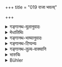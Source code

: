 +++
title = "019 राजा भवत्य्"

+++

<details><summary>गङ्गानथ-मूलानुवादः</summary>

Where, however, the person deserving of censure is actually censured, there the king becomes sinless, the members of the court become freed, and the sin falls upon the perpetrator.—(19)
</details>

<details><summary>मेधातिथिः</summary>

एष एवार्थो विपर्ययेणोच्यते । यत्र दोषवान् दोषं गोपयितुं न लभते प्रकटीक्रियते तदीयो दोषः, तत्र सर्वं साधु संपद्यत इति । "यत्र धर्मः" (म्ध् ८.१४) इत्य् अत आरभ्य मिथ्यादर्शनोपेक्षणप्रतिषेधार्थं निन्दाप्रशंसाभ्यां शुभाशुभफलदर्शनार्था अर्थवादाः ॥ ८.१९ ॥
</details>

<details><summary>गङ्गानथ-भाष्यानुवादः</summary>

The same idea is stated conversely.

Where the guilty person is not able to hide his guilt, and his guilt is duly exposed, then everything turns out to be right.

From verse 14 onwards we have a set of supplementary exaggerations, containing praises and condemnations indicating the good and bad results,—put forward for the purpose of forbidding the actual committing of injustice, as also the conniving at it (being committed by others).
</details>

<details><summary>गङ्गानथ-टिप्पन्यः</summary>

This verse is quoted in *Aparārka* (p. 604);—in *Parāśaramādhava*
(Vyavahāra, p. 26), to the effect that the king becomes absolved from
all sin if he shows complete impartiality;—in *Smṛtitattva* (II, p. 200)
which adds the following notes:—‘*Kartāram*’ means the ‘speaker’, the
perjuror,—the term ‘*rājā*’ here stands for the Judge, —‘*anenāḥ*’ means
‘free from sin’;—in *Smṛticandrikā* (Vyavahāra, p. 48);—and in
*Vīramitrodaya* (Vyavahāra, 5a).
</details>

<details><summary>गङ्गानथ-तुल्य-वाक्यानि</summary>

*Nārada* (3.13).—‘The King is freed from responsibility, the members of
the Court obtain their absolution, and the guilt rests on the
offender,—when the guilty person is punished.’

*Bodhāyana* (1.19.8).—‘When he who deserves condemnation is condemned,
the King is guiltless and the judges free from blame; the guilt falls on
the offender alone.’

*Hārita*( Vyavahāratattva).—(Same as Manu.)
</details>

<details><summary>भारुचिः</summary>

एवं सम्यग्व्यवहारदर्शने,सर्वम् इदं साधु संपद्यत इति अर्थप्राप्तो ऽप्य् अयम् अर्थो वाक्यस्वाभाव्याद् अनूद्यते ॥ ८.१९ ॥
</details>

<details><summary>Bühler</summary>

019	But where he who is worthy of condemnation is condemned, the king is free from guilt, and the judges are saved (from sin); the guilt falls on the perpetrator (of the crime alone).
</details>
